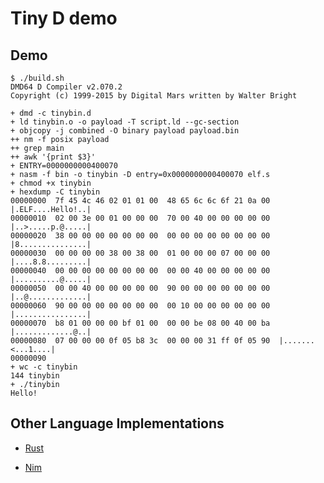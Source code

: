 # Tiny D demo

## Demo

```
$ ./build.sh
DMD64 D Compiler v2.070.2
Copyright (c) 1999-2015 by Digital Mars written by Walter Bright

+ dmd -c tinybin.d
+ ld tinybin.o -o payload -T script.ld --gc-section
+ objcopy -j combined -O binary payload payload.bin
++ nm -f posix payload
++ grep main
++ awk '{print $3}'
+ ENTRY=0000000000400070
+ nasm -f bin -o tinybin -D entry=0x0000000000400070 elf.s
+ chmod +x tinybin
+ hexdump -C tinybin
00000000  7f 45 4c 46 02 01 01 00  48 65 6c 6c 6f 21 0a 00  |.ELF....Hello!..|
00000010  02 00 3e 00 01 00 00 00  70 00 40 00 00 00 00 00  |..>.....p.@.....|
00000020  38 00 00 00 00 00 00 00  00 00 00 00 00 00 00 00  |8...............|
00000030  00 00 00 00 38 00 38 00  01 00 00 00 07 00 00 00  |....8.8.........|
00000040  00 00 00 00 00 00 00 00  00 00 40 00 00 00 00 00  |..........@.....|
00000050  00 00 40 00 00 00 00 00  90 00 00 00 00 00 00 00  |..@.............|
00000060  90 00 00 00 00 00 00 00  00 10 00 00 00 00 00 00  |................|
00000070  b8 01 00 00 00 bf 01 00  00 00 be 08 00 40 00 ba  |.............@..|
00000080  07 00 00 00 0f 05 b8 3c  00 00 00 31 ff 0f 05 90  |.......<...1....|
00000090
+ wc -c tinybin
144 tinybin
+ ./tinybin
Hello!
```

## Other Language Implementations

- [Rust](http://mainisusuallyafunction.blogspot.de/2015/01/151-byte-static-linux-binary-in-rust.html)

- [Nim](http://hookrace.net/blog/nim-binary-size/)
